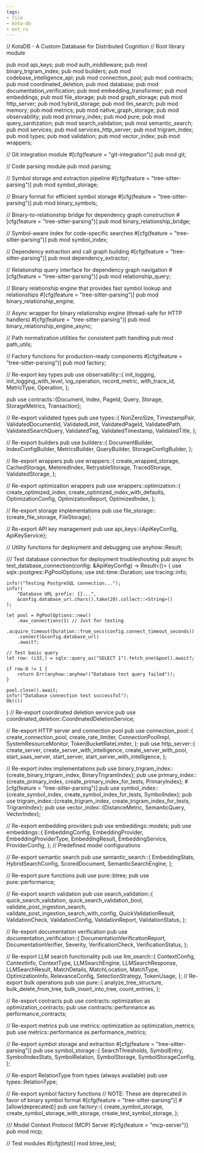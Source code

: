 ```yaml
---
tags:
- file
- kota-db
- ext_rs
---
```

// KotaDB - A Custom Database for Distributed Cognition
// Root library module

pub mod api_keys;
pub mod auth_middleware;
pub mod binary_trigram_index;
pub mod builders;
pub mod codebase_intelligence_api;
pub mod connection_pool;
pub mod contracts;
pub mod coordinated_deletion;
pub mod database;
pub mod documentation_verification;
pub mod embedding_transformer;
pub mod embeddings;
pub mod file_storage;
pub mod graph_storage;
pub mod http_server;
pub mod hybrid_storage;
pub mod llm_search;
pub mod memory;
pub mod metrics;
pub mod native_graph_storage;
pub mod observability;
pub mod primary_index;
pub mod pure;
pub mod query_sanitization;
pub mod search_validation;
pub mod semantic_search;
pub mod services;
pub mod services_http_server;
pub mod trigram_index;
pub mod types;
pub mod validation;
pub mod vector_index;
pub mod wrappers;

// Git integration module
#[cfg(feature = "git-integration")]
pub mod git;

// Code parsing module
pub mod parsing;

// Symbol storage and extraction pipeline
#[cfg(feature = "tree-sitter-parsing")]
pub mod symbol_storage;

// Binary format for efficient symbol storage
#[cfg(feature = "tree-sitter-parsing")]
pub mod binary_symbols;

// Binary-to-relationship bridge for dependency graph construction
#[cfg(feature = "tree-sitter-parsing")]
pub mod binary_relationship_bridge;

// Symbol-aware index for code-specific searches
#[cfg(feature = "tree-sitter-parsing")]
pub mod symbol_index;

// Dependency extraction and call graph building
#[cfg(feature = "tree-sitter-parsing")]
pub mod dependency_extractor;

// Relationship query interface for dependency graph navigation
#[cfg(feature = "tree-sitter-parsing")]
pub mod relationship_query;

// Binary relationship engine that provides fast symbol lookup and relationships
#[cfg(feature = "tree-sitter-parsing")]
pub mod binary_relationship_engine;

// Async wrapper for binary relationship engine (thread-safe for HTTP handlers)
#[cfg(feature = "tree-sitter-parsing")]
pub mod binary_relationship_engine_async;

// Path normalization utilities for consistent path handling
pub mod path_utils;

// Factory functions for production-ready components
#[cfg(feature = "tree-sitter-parsing")]
pub mod factory;

// Re-export key types
pub use observability::{
    init_logging, init_logging_with_level, log_operation, record_metric, with_trace_id, MetricType,
    Operation,
};

pub use contracts::{Document, Index, PageId, Query, Storage, StorageMetrics, Transaction};

// Re-export validated types
pub use types::{
    NonZeroSize, TimestampPair, ValidatedDocumentId, ValidatedLimit, ValidatedPageId,
    ValidatedPath, ValidatedSearchQuery, ValidatedTag, ValidatedTimestamp, ValidatedTitle,
};

// Re-export builders
pub use builders::{
    DocumentBuilder, IndexConfigBuilder, MetricsBuilder, QueryBuilder, StorageConfigBuilder,
};

// Re-export wrappers
pub use wrappers::{
    create_wrapped_storage, CachedStorage, MeteredIndex, RetryableStorage, TracedStorage,
    ValidatedStorage,
};

// Re-export optimization wrappers
pub use wrappers::optimization::{
    create_optimized_index, create_optimized_index_with_defaults, OptimizationConfig,
    OptimizationReport, OptimizedIndex,
};

// Re-export storage implementations
pub use file_storage::{create_file_storage, FileStorage};

// Re-export API key management
pub use api_keys::{ApiKeyConfig, ApiKeyService};

// Utility functions for deployment and debugging
use anyhow::Result;

/// Test database connection for deployment troubleshooting
pub async fn test_database_connection(config: &ApiKeyConfig) -> Result<()> {
    use sqlx::postgres::PgPoolOptions;
    use std::time::Duration;
    use tracing::info;

    info!("Testing PostgreSQL connection...");
    info!(
        "Database URL prefix: {}...",
        &config.database_url.chars().take(20).collect::<String>()
    );

    let pool = PgPoolOptions::new()
        .max_connections(1) // Just for testing
        .acquire_timeout(Duration::from_secs(config.connect_timeout_seconds))
        .connect(&config.database_url)
        .await?;

    // Test basic query
    let row: (i32,) = sqlx::query_as("SELECT 1").fetch_one(&pool).await?;

    if row.0 != 1 {
        return Err(anyhow::anyhow!("Database test query failed"));
    }

    pool.close().await;
    info!("Database connection test successful");
    Ok(())
}
// Re-export coordinated deletion service
pub use coordinated_deletion::CoordinatedDeletionService;

// Re-export HTTP server and connection pool
pub use connection_pool::{
    create_connection_pool, create_rate_limiter, ConnectionPoolImpl, SystemResourceMonitor,
    TokenBucketRateLimiter,
};
pub use http_server::{
    create_server, create_server_with_intelligence, create_server_with_pool, start_saas_server,
    start_server, start_server_with_intelligence,
};

// Re-export index implementations
pub use binary_trigram_index::{create_binary_trigram_index, BinaryTrigramIndex};
pub use primary_index::{create_primary_index, create_primary_index_for_tests, PrimaryIndex};
#[cfg(feature = "tree-sitter-parsing")]
pub use symbol_index::{create_symbol_index, create_symbol_index_for_tests, SymbolIndex};
pub use trigram_index::{create_trigram_index, create_trigram_index_for_tests, TrigramIndex};
pub use vector_index::{DistanceMetric, SemanticQuery, VectorIndex};

// Re-export embedding providers
pub use embeddings::models;
pub use embeddings::{
    EmbeddingConfig, EmbeddingProvider, EmbeddingProviderType, EmbeddingResult, EmbeddingService,
    ProviderConfig,
}; // Predefined model configurations

// Re-export semantic search
pub use semantic_search::{
    EmbeddingStats, HybridSearchConfig, ScoredDocument, SemanticSearchEngine,
};

// Re-export pure functions
pub use pure::btree;
pub use pure::performance;

// Re-export search validation
pub use search_validation::{
    quick_search_validation, quick_search_validation_bool, validate_post_ingestion_search,
    validate_post_ingestion_search_with_config, QuickValidationResult, ValidationCheck,
    ValidationConfig, ValidationReport, ValidationStatus,
};

// Re-export documentation verification
pub use documentation_verification::{
    DocumentationVerificationReport, DocumentationVerifier, Severity, VerificationCheck,
    VerificationStatus,
};

// Re-export LLM search functionality
pub use llm_search::{
    ContextConfig, ContextInfo, ContextType, LLMSearchEngine, LLMSearchResponse, LLMSearchResult,
    MatchDetails, MatchLocation, MatchType, OptimizationInfo, RelevanceConfig, SelectionStrategy,
    TokenUsage,
};
// Re-export bulk operations
pub use pure::{
    analyze_tree_structure, bulk_delete_from_tree, bulk_insert_into_tree, count_entries,
};

// Re-export contracts
pub use contracts::optimization as optimization_contracts;
pub use contracts::performance as performance_contracts;

// Re-export metrics
pub use metrics::optimization as optimization_metrics;
pub use metrics::performance as performance_metrics;

// Re-export symbol storage and extraction
#[cfg(feature = "tree-sitter-parsing")]
pub use symbol_storage::{
    SearchThresholds, SymbolEntry, SymbolIndexStats, SymbolRelation, SymbolStorage,
    SymbolStorageConfig,
};

// Re-export RelationType from types (always available)
pub use types::RelationType;

// Re-export symbol factory functions
// NOTE: These are deprecated in favor of binary symbol format
#[cfg(feature = "tree-sitter-parsing")]
#[allow(deprecated)]
pub use factory::{
    create_symbol_storage, create_symbol_storage_with_storage, create_test_symbol_storage,
};

/// Model Context Protocol (MCP) Server
#[cfg(feature = "mcp-server")]
pub mod mcp;

// Test modules
#[cfg(test)]
mod btree_test;
